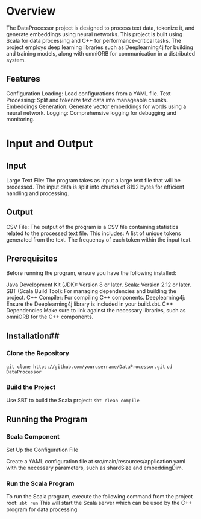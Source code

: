 # Overview #
The DataProcessor project is designed to process text data, tokenize it, and generate embeddings using neural networks. This project is built using Scala for data processing and C++ for performance-critical tasks. The project employs deep learning libraries such as Deeplearning4j for building and training models, along with omniORB for communication in a distributed system.

## Features ##
Configuration Loading: Load configurations from a YAML file.
Text Processing: Split and tokenize text data into manageable chunks.
Embeddings Generation: Generate vector embeddings for words using a neural network.
Logging: Comprehensive logging for debugging and monitoring.

# Input and Output
## Input
Large Text File: The program takes as input a large text file that will be processed. The input data is split into chunks of 8192 bytes for efficient handling and processing.
## Output
CSV File: The output of the program is a CSV file containing statistics related to the processed text file. This includes:
A list of unique tokens generated from the text.
The frequency of each token within the input text.

## Prerequisites ##
Before running the program, ensure you have the following installed:

  Java Development Kit (JDK): Version 8 or later.
  Scala: Version 2.12 or later.
  SBT (Scala Build Tool): For managing dependencies and building the project.
  C++ Compiler: For compiling C++ components.
  Deeplearning4j: Ensure the Deeplearning4j library is included in your build.sbt.
  C++ Dependencies
Make sure to link against the necessary libraries, such as omniORB for the C++ components.

## Installation## 
### Clone the Repository ###

`git clone https://github.com/yourusername/DataProcessor.git`
`cd DataProcessor`

### Build the Project ###

Use SBT to build the Scala project:
`sbt clean compile`

## Running the Program ##
### Scala Component ###
Set Up the Configuration File

Create a YAML configuration file at src/main/resources/application.yaml with the necessary parameters, such as shardSize and embeddingDim.

### Run the Scala Program ###

To run the Scala program, execute the following command from the project root:
`sbt run`
This will start the Scala server which can be used by the C++ program for data processing

